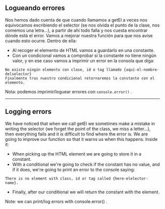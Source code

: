 ## Logueando errores

Nos hemos dado cuenta de que cuando llamamos a getEl a veces nos equivocamos escribiendo el selector (se nos olvida el punto de la clase, nos comemos una letra...), a partir de ahí todo falla y nos cuesta encontrar dónde está el error.
Vamos a mejorar nuestra función para que nos avise cuando esto ocurre. Dentro de ella:

- Al recoger el elemento de HTML vamos a guardarlo en una constante.
- Con un condicional vamos a comprobar si la constante no tiene ningún valor, y en ese caso
  vamos a imprimir un error en la consola que diga:

```
No existe ningún elemento con clase, id o tag llamado {aquí-el-nombre-delselector}
Finalmente tras nuestro condicional retornaremos la constante con el elemento.
```

Nota: podemos imprimir/loguear errores con `console.error()` .

---

## Logging errors

We have noticed that when we call getEl we sometimes make a mistake in writing the selector (we forget the point of the class, we miss a letter...), then everything fails and it is difficult to find where the error is.
We are going to improve our function so that it warns us when this happens. Inside it:

- When picking up the HTML element we are going to store it in a constant.
- With a conditional we're going to check if the constant has no value, and if it does, we're going to print an error to the console saying:

```
There is no element with class, id or tag called {here-elelector-name}.
```

- Finally, after our conditional we will return the constant with the element.

Note: we can print/log errors with console.error() .
